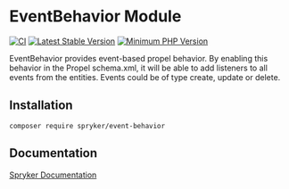 # EventBehavior Module
[![CI](https://github.com/spryker/event-behavior/workflows/CI/badge.svg?branch=master)](https://github.com/spryker/event-behavior/actions?query=workflow%3ACI+branch%3Amaster)
[![Latest Stable Version](https://poser.pugx.org/spryker/event-behavior/v/stable.svg)](https://packagist.org/packages/spryker/event-behavior)
[![Minimum PHP Version](https://img.shields.io/badge/php-%3E%3D%208.0-8892BF.svg)](https://php.net/)

EventBehavior provides event-based propel behavior. By enabling this behavior in the Propel schema.xml, it will be able to add listeners to all events from the entities. Events could be of type create, update or delete.

## Installation

```
composer require spryker/event-behavior
```

## Documentation

[Spryker Documentation](https://docs.spryker.com)
